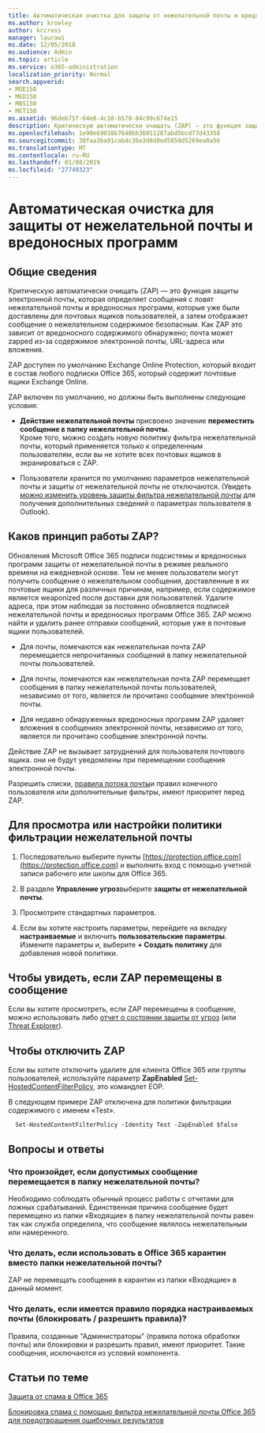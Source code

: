 ```yaml
---
title: Автоматическая очистка для защиты от нежелательной почты и вредоносных программ
ms.author: krowley
author: kccross
manager: laurawi
ms.date: 12/05/2018
ms.audience: Admin
ms.topic: article
ms.service: o365-administration
localization_priority: Normal
search.appverid:
- MOE150
- MED150
- MBS150
- MET150
ms.assetid: 96deb75f-64e8-4c10-b570-84c99c674e15
description: Критическую автоматически очищать (ZAP) — это функция защиты электронной почты, которая определяет сообщения с нежелательной почты и вредоносных программ, которые уже были доставлены для почтовых ящиков пользователей, а затем отображает сообщение о нежелательном содержимое безопасным. Как ZAP это зависит от типа обнаруженных вредоносных содержимого.
ms.openlocfilehash: 1e90e69018b7640bb36011287abd5bcd77d43358
ms.sourcegitcommit: 30faa3ba91cab4c36e3d8d8ed5858d5269ea8a56
ms.translationtype: MT
ms.contentlocale: ru-RU
ms.lasthandoff: 01/08/2019
ms.locfileid: "27749323"
---
```

# <a name="zero-hour-auto-purge---protection-against-spam-and-malware"></a>Автоматическая очистка для защиты от нежелательной почты и вредоносных программ

## <a name="overview"></a>Общие сведения

Критическую автоматически очищать (ZAP) — это функция защиты электронной почты, которая определяет сообщения с ловят нежелательной почты и вредоносных программ, которые уже были доставлены для почтовых ящиков пользователей, а затем отображает сообщение о нежелательном содержимое безопасным. Как ZAP это зависит от вредоносного содержимого обнаружено; почта может zapped из-за содержимое электронной почты, URL-адреса или вложения.
  
ZAP доступен по умолчанию Exchange Online Protection, который входит в состав любого подписки Office 365, который содержит почтовые ящики Exchange Online.

ZAP включен по умолчанию, но должны быть выполнены следующие условия:
  
- **Действие нежелательной почты** присвоено значение **переместить сообщение в папку нежелательной почты**. <br/>Кроме того, можно создать новую политику фильтра нежелательной почты, который применяется только к определенным пользователям, если вы не хотите всех почтовых ящиков в экранироваться с ZAP.

- Пользователи хранится по умолчанию параметров нежелательной почты и защиты от нежелательной почты не отключаются. (Увидеть [можно изменить уровень защиты фильтра нежелательной почты](https://support.office.com/article/change-the-level-of-protection-in-the-junk-email-filter-e89c12d8-9d61-4320-8c57-d982c8d52f6b) для получения дополнительных сведений о параметрах пользователя в Outlook). 
  
## <a name="how-does-zap-work"></a>Каков принцип работы ZAP?

Обновления Microsoft Office 365 подписи подсистемы и вредоносных программ защиты от нежелательной почты в режиме реального времени на ежедневной основе. Тем не менее пользователи могут получить сообщение о нежелательном сообщения, доставленные в их почтовые ящики для различных причинам, например, если содержимое является weaponized после доставки для пользователей. Удалите адреса, при этом наблюдая за постоянно обновляется подписей нежелательной почты и вредоносных программ Office 365. ZAP можно найти и удалить ранее отправки сообщений, которые уже в почтовые ящики пользователей. 

- Для почты, помечаются как нежелательная почта ZAP перемещается непрочитанных сообщений в папку нежелательной почты пользователей. 

- Для почты, помечаются как нежелательная почта ZAP перемещает сообщения в папку нежелательной почты пользователей, независимо от того, является ли прочитано сообщение электронной почты.

- Для недавно обнаруженных вредоносных программ ZAP удаляет вложения в сообщениях электронной почты, независимо от того, является ли прочитано сообщение электронной почты. 
  
Действие ZAP не вызывает затруднений для пользователя почтового ящика. они не будут уведомлены при перемещении сообщения электронной почты.
  
Разрешить списки, [правила потока почты](https://go.microsoft.com/fwlink/p/?LinkId=722755)и правил конечного пользователя или дополнительные фильтры, имеют приоритет перед ZAP.
  
## <a name="to-review-or-set-up-a-spam-filter-policy"></a>Для просмотра или настройки политики фильтрации нежелательной почты
  
1. Последовательно выберите пункты [https://protection.office.com](https://protection.office.com) и выполнить вход с помощью учетной записи рабочего или школы для Office 365.

2. В разделе **Управление угроз**выберите **защиты от нежелательной почты**.

3. Просмотрите стандартных параметров. 

4. Если вы хотите настроить параметры, перейдите на вкладку **настраиваемые** и включить **пользовательские параметры**. Измените параметры и, выберите **+ Создать политику** для добавления новой политики. 
    
## <a name="to-see-if-zap-moved-your-message"></a>Чтобы увидеть, если ZAP перемещены в сообщение

Если вы хотите просмотреть, если ZAP перемещены в сообщение, можно использовать либо [отчет о состоянии защиты от угроз](view-email-security-reports.md#threat-protection-status-report) (или [Threat Explorer](use-explorer-in-security-and-compliance.md)).
    
## <a name="to-disable-zap"></a>Чтобы отключить ZAP
  
Если вы хотите отключить удалите для клиента Office 365 или группы пользователей, используйте параметр **ZapEnabled** [Set-HostedContentFilterPolicy](https://go.microsoft.com/fwlink/p/?LinkId=722758), это командлет EOP.
    
В следующем примере ZAP отключена для политики фильтрации содержимого с именем «Test».
    
```
  Set-HostedContentFilterPolicy -Identity Test -ZapEnabled $false
```

## <a name="faq"></a>Вопросы и ответы

### <a name="what-happens-if-a-legitimate-message-is-moved-to-the-junk-mail-folder"></a>Что произойдет, если допустимых сообщение перемещается в папку нежелательной почты?
  
Необходимо соблюдать обычный процесс работы с отчетами для ложных срабатываний. Единственная причина сообщение будет перемещено из папки «Входящие» в папку нежелательной почты равен так как служба определила, что сообщение являлось нежелательным или намеренного.
  
### <a name="what-if-i-use-the-office-365-quarantine-instead-of-the-junk-mail-folder"></a>Что делать, если использовать в Office 365 карантин вместо папки нежелательной почты?
  
ZAP не перемещать сообщения в карантин из папки «Входящие» в данный момент.
  
### <a name="what-if-i-have-a-custom-mail-flow-rule-block-allow-rule"></a>Что делать, если имеется правило порядка настраиваемых почты (блокировать / разрешить правила)?
  
Правила, созданные "Администраторы" (правила потока обработки почты) или блокировки и разрешить правил, имеют приоритет. Такие сообщения, исключаются из условий компонента.
  
## <a name="related-topics"></a>Статьи по теме

[Защита от спама в Office 365](anti-spam-protection.md)
  
[Блокировка спама с помощью фильтра нежелательной почты Office 365 для предотвращения ошибочных результатов](block-email-spam-to-prevent-false-negatives.md)
  

